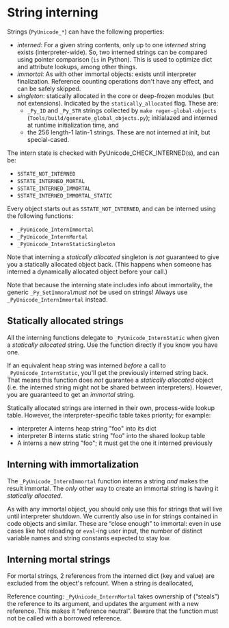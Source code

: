 # String interning

Strings (`PyUnicode_*`) can have the following properties:

- *interned*: For a given string contents, only up to one *interned* string
  exists (interpreter-wide). So, two interned strings can be compared using
  pointer comparison (`is` in Python).
  This is used to optimize dict and attribute lookups, among other things.
- *immortal*: As with other immortal objects: exists until interpreter
  finalization. Reference counting operations don't have any effect,
  and can be safely skipped.
- *singleton*: statically allocated in the core or deep-frozen modules
  (but not extensions). Indicated by the `statically_allocated` flag.
  These are:
  - `_Py_ID` and `_Py_STR` strings collected by `make regen-global-objects`
    (`Tools/build/generate_global_objects.py`); initialazed and interned at
    runtime initialization time, and
  - the 256 length-1 latin-1 strings. These are not interned at init,
    but special-cased.

The intern state is checked with PyUnicode_CHECK_INTERNED(s), and can be:

- `SSTATE_NOT_INTERNED`
- `SSTATE_INTERNED_MORTAL`
- `SSTATE_INTERNED_IMMORTAL`
- `SSTATE_INTERNED_IMMORTAL_STATIC`

Every object starts out as `SSTATE_NOT_INTERNED`, and can be interned using
the following functions:

- `_PyUnicode_InternImmortal`
- `_PyUnicode_InternMortal`
- `_PyUnicode_InternStaticSingleton`

Note that interning a *statically allocated* singleton is *not* guaranteed to
give you a statically allocated object back. (This happens when someone
has interned a dynamically allocated object before your call.)

Note that because the interning state includes info about immortality,
the generic `_Py_SetImmoral`*must not* be used on strings!
Always use `_PyUnicode_InternImmortal` instead.


## Statically allocated strings

All the interning functions delegate to `_PyUnicode_InternStatic` when given
a *statically allocated* string.
Use the function directly if you know you have one.

If an equivalent heap string was interned *before* a call to
`_PyUnicode_InternStatic`, you'll get the previously interned string back.
That means this function does *not* guarantee a *statically allocated* object
(i.e. the interned string might not be shared between interpreters).
However, you are guaranteed to get an *immortal* string.

Statically allocated strings are interned in their own, process-wide lookup
table. However, the interpreter-specific table takes priority; for example:
- interpreter A interns heap string "foo" into its dict
- interpreter B interns static string "foo" into the shared lookup table
- A interns a new string "foo"; it must get the one it interned previously


## Interning with immortalization

The `_PyUnicode_InternImmortal` function interns a string *and* makes the
result immortal. The *only* other way to create an immortal string is
having it *statically allocated*.

As with any immortal object, you should only use this for strings that will
live until interpreter shutdown.
We currently also use in for strings contained in code objects and similar.
These are “close enough” to immortal: even in use cases like hot reloading
or `eval`-ing user input, the number of distinct variable names and string
constants expected to stay low.


## Interning mortal strings

For mortal strings, 2 references from the interned dict (key and value) are
excluded from the object's refcount. When a string is deallocated,

Reference counting: `_PyUnicode_InternMortal` takes ownership of (“steals”)
the reference to its argument, and updates the argument with a new reference.
This makes it “reference neutral”. Beware that the function must not be called
with a borrowed reference.
